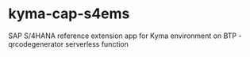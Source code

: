 # kyma-cap-s4ems
SAP S/4HANA reference extension app for Kyma environment on BTP - qrcodegenerator serverless function
